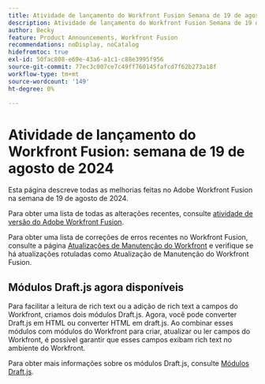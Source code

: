 ```yaml
---
title: Atividade de lançamento do Workfront Fusion Semana de 19 de agosto de 2024
description: Atividade de lançamento do Workfront Fusion Semana de 19 de agosto de 2024
author: Becky
feature: Product Announcements, Workfront Fusion
recommendations: noDisplay, noCatalog
hidefromtoc: true
exl-id: 50fac808-e69e-43a6-a1c1-c88e3995f956
source-git-commit: 77ec3c007ce7c49ff760145fafcd7f62b273a18f
workflow-type: tm+mt
source-wordcount: '149'
ht-degree: 0%

---
```


# Atividade de lançamento do Workfront Fusion: semana de 19 de agosto de 2024

Esta página descreve todas as melhorias feitas no Adobe Workfront Fusion na semana de 19 de agosto de 2024.

Para obter uma lista de todas as alterações recentes, consulte [atividade de versão do Adobe Workfront Fusion](/help/workfront-fusion/fusion-product-releases/fusion-release-activity.md).

Para obter uma lista de correções de erros recentes no Workfront Fusion, consulte a página [Atualizações de Manutenção do Workfront](https://experienceleague.adobe.com/docs/workfront-known-issues/releases/current-updates.html?lang=pt-BR) e verifique se há atualizações rotuladas como Atualização de Manutenção do Workfront Fusion.

## Módulos Draft.js agora disponíveis

Para facilitar a leitura de rich text ou a adição de rich text a campos do Workfront, criamos dois módulos Draft.js. Agora, você pode converter Draft.js em HTML ou converter HTML em draft.js. Ao combinar esses módulos com módulos do Workfront para criar, atualizar ou ler campos do Workfront, é possível garantir que esses campos exibam rich text no ambiente do Workfront.

Para obter mais informações sobre os módulos Draft.js, consulte [Módulos Draft.js](/help/workfront-fusion/references/apps-and-modules/tools-and-transformers/draft-js-modules.md).
